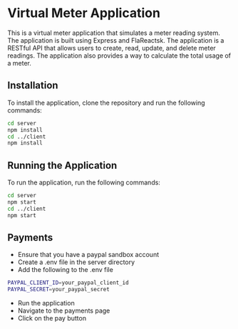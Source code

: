 # Virtual Meter Application
This is a virtual meter application that simulates a meter reading system. The application is built using Express and FlaReactsk. The application is a RESTful API that allows users to create, read, update, and delete meter readings. The application also provides a way to calculate the total usage of a meter.

## Installation
To install the application, clone the repository and run the following commands:
```bash
cd server
npm install
cd ../client
npm install
```

## Running the Application
To run the application, run the following commands:
```bash
cd server
npm start
cd ../client
npm start
```
## Payments
- Ensure that you have a paypal sandbox account
- Create a .env file in the server directory
- Add the following to the .env file
```bash
PAYPAL_CLIENT_ID=your_paypal_client_id
PAYPAL_SECRET=your_paypal_secret
```
- Run the application
- Navigate to the payments page
- Click on the pay button